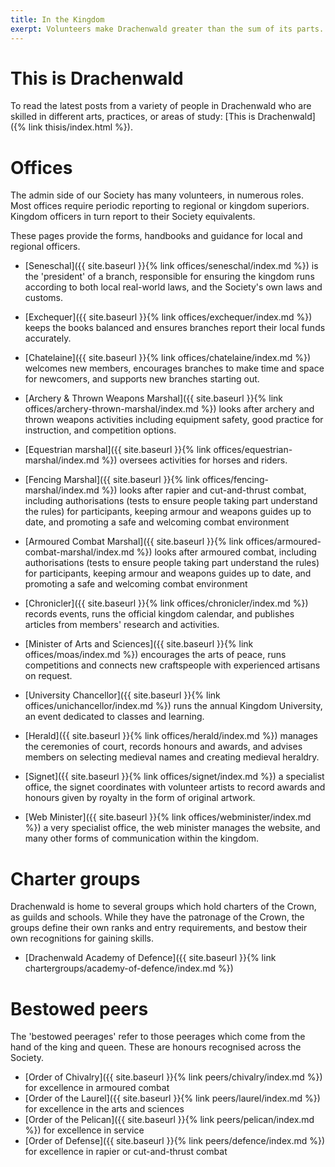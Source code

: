 ```yaml
---
title: In the Kingdom
exerpt: Volunteers make Drachenwald greater than the sum of its parts.
---
```


# This is Drachenwald

To read the latest posts from a variety of people in Drachenwald who are skilled in different arts, practices, or areas of study: [This is Drachenwald]({% link thisis/index.html %}).

# Offices

The admin side of our Society has many volunteers, in numerous roles. Most offices require periodic reporting to regional or kingdom superiors. Kingdom officers in turn report to their Society equivalents.

These pages provide the forms, handbooks and guidance for local and regional officers.

* [Seneschal]({{ site.baseurl }}{% link offices/seneschal/index.md %}) is the 'president' of a branch, responsible for ensuring the kingdom runs according to both local real-world laws, and the Society's own laws and customs.

* [Exchequer]({{ site.baseurl }}{% link offices/exchequer/index.md %}) keeps the books balanced and ensures branches report their local funds accurately.

* [Chatelaine]({{ site.baseurl }}{% link offices/chatelaine/index.md %}) welcomes new members, encourages branches to make time and space for newcomers, and supports new branches starting out. 

* [Archery & Thrown Weapons Marshal]({{ site.baseurl }}{% link offices/archery-thrown-marshal/index.md %}) looks after archery and thrown weapons activities including equipment safety, good practice for instruction, and competition options.

* [Equestrian marshal]({{ site.baseurl }}{% link offices/equestrian-marshal/index.md %}) oversees activities for horses and riders.

* [Fencing Marshal]({{ site.baseurl }}{% link offices/fencing-marshal/index.md %}) looks after rapier and cut-and-thrust combat, including authorisations (tests to ensure people taking part understand the rules) for participants, keeping armour and weapons guides up to date, and promoting a safe and welcoming combat environment 

* [Armoured Combat Marshal]({{ site.baseurl }}{% link offices/armoured-combat-marshal/index.md %}) looks after armoured combat, including authorisations (tests to ensure people taking part understand the rules) for participants, keeping armour and weapons guides up to date, and promoting a safe and welcoming combat environment 

* [Chronicler]({{ site.baseurl }}{% link offices/chronicler/index.md %}) records events, runs the official kingdom calendar, and publishes articles from members' research and activities.

* [Minister of Arts and Sciences]({{ site.baseurl }}{% link offices/moas/index.md %}) encourages the arts of peace, runs competitions and connects new craftspeople with experienced artisans on request.

* [University Chancellor]({{ site.baseurl }}{% link offices/unichancellor/index.md %}) runs the annual Kingdom University, an event dedicated to classes and learning.

* [Herald]({{ site.baseurl }}{% link offices/herald/index.md %}) manages the ceremonies of court, records honours and awards, and advises members on selecting medieval names and creating medieval heraldry.

* [Signet]({{ site.baseurl }}{% link offices/signet/index.md %}) a specialist office, the signet coordinates with volunteer artists to record awards and honours given by royalty in the form of original artwork.

* [Web Minister]({{ site.baseurl }}{% link offices/webminister/index.md %}) a very specialist office, the web minister manages the website, and many other forms of communication within the kingdom.

# Charter groups
Drachenwald is home to several groups which hold charters of the Crown, as guilds and schools. While they have the patronage of the Crown, the groups define their own ranks and entry requirements, and bestow their own recognitions for gaining skills.

* [Drachenwald Academy of Defence]({{ site.baseurl }}{% link chartergroups/academy-of-defence/index.md %}) 

# Bestowed peers
The 'bestowed peerages' refer to those peerages which come from the hand of the king and queen. These are honours recognised across the Society.

* [Order of Chivalry]({{ site.baseurl }}{% link peers/chivalry/index.md %}) for excellence in armoured combat 
* [Order of the Laurel]({{ site.baseurl }}{% link peers/laurel/index.md %}) for excellence in the arts and sciences 
* [Order of the Pelican]({{ site.baseurl }}{% link peers/pelican/index.md %}) for excellence in service 
* [Order of Defense]({{ site.baseurl }}{% link peers/defence/index.md %}) for excellence in rapier or cut-and-thrust combat
